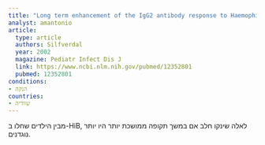 ```yaml
---
title: "Long term enhancement of the IgG2 antibody response to Haemophilus influenzae type b by breast-feeding"
analyst: amantonio
article:
  type: article
  authors: Silfverdal
  year: 2002
  magazine: Pediatr Infect Dis J
  link: https://www.ncbi.nlm.nih.gov/pubmed/12352801
  pubmed: 12352801
conditions:
- הנקה
countries:
- שוודיה
---
```


מבין הילדים שחלו ב-HiB, לאלה שינקו חלב אם במשך תקופה ממושכת יותר היו יותר נוגדנים.
